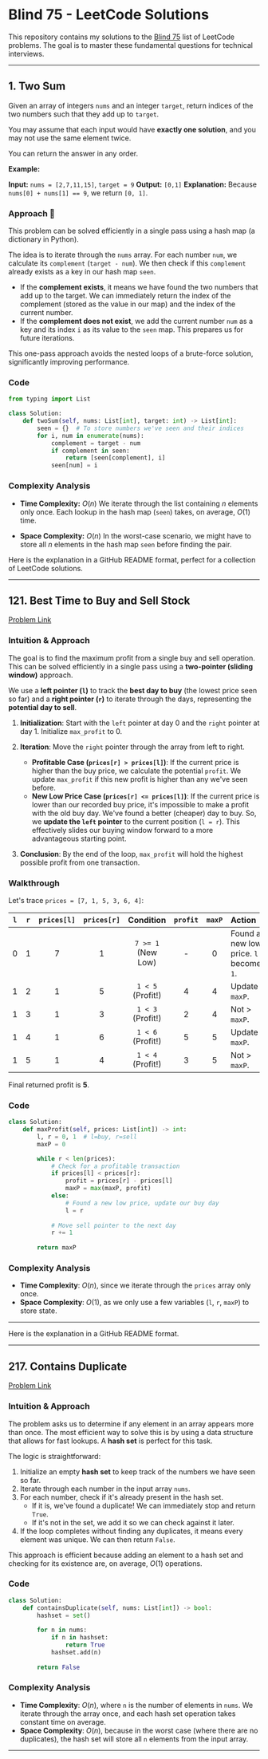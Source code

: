 # Blind 75 - LeetCode Solutions

This repository contains my solutions to the [Blind 75](https://www.google.com/search?q=https://www.teamblind.com/post/new-year-gift-to-everybody-some-leetcode-problem-patterns-for-you-e5oK32mP) list of LeetCode problems. The goal is to master these fundamental questions for technical interviews.

-----

## 1\. Two Sum

Given an array of integers `nums` and an integer `target`, return indices of the two numbers such that they add up to `target`.

You may assume that each input would have **exactly one solution**, and you may not use the same element twice.

You can return the answer in any order.

**Example:**

**Input:** `nums = [2,7,11,15]`, `target = 9`
**Output:** `[0,1]`
**Explanation:** Because `nums[0] + nums[1] == 9`, we return `[0, 1]`.

### Approach 🧠

This problem can be solved efficiently in a single pass using a hash map (a dictionary in Python).

The idea is to iterate through the `nums` array. For each number `num`, we calculate its `complement` (`target - num`). We then check if this `complement` already exists as a key in our hash map `seen`.

  * If the **complement exists**, it means we have found the two numbers that add up to the target. We can immediately return the index of the complement (stored as the value in our map) and the index of the current number.
  * If the **complement does not exist**, we add the current number `num` as a key and its index `i` as its value to the `seen` map. This prepares us for future iterations.

This one-pass approach avoids the nested loops of a brute-force solution, significantly improving performance.

### Code

```python
from typing import List

class Solution:
    def twoSum(self, nums: List[int], target: int) -> List[int]:
        seen = {}  # To store numbers we've seen and their indices
        for i, num in enumerate(nums):
            complement = target - num
            if complement in seen:
                return [seen[complement], i]
            seen[num] = i
```

### Complexity Analysis

  * **Time Complexity:** $O(n)$
    We iterate through the list containing $n$ elements only once. Each lookup in the hash map (`seen`) takes, on average, $O(1)$ time.

  * **Space Complexity:** $O(n)$
    In the worst-case scenario, we might have to store all $n$ elements in the hash map `seen` before finding the pair.


Here is the explanation in a GitHub README format, perfect for a collection of LeetCode solutions.

-----

## 121\. Best Time to Buy and Sell Stock

[Problem Link](https://leetcode.com/problems/best-time-to-buy-and-sell-stock/)

### Intuition & Approach

The goal is to find the maximum profit from a single buy and sell operation. This can be solved efficiently in a single pass using a **two-pointer (sliding window)** approach.

We use a **left pointer (`l`)** to track the **best day to buy** (the lowest price seen so far) and a **right pointer (`r`)** to iterate through the days, representing the **potential day to sell**.

1.  **Initialization**: Start with the `left` pointer at day 0 and the `right` pointer at day 1. Initialize `max_profit` to 0.

2.  **Iteration**: Move the `right` pointer through the array from left to right.

      * **Profitable Case (`prices[r] > prices[l]`)**: If the current price is higher than the buy price, we calculate the potential `profit`. We update `max_profit` if this new profit is higher than any we've seen before.
      * **New Low Price Case (`prices[r] <= prices[l]`)**: If the current price is lower than our recorded buy price, it's impossible to make a profit with the old buy day. We've found a better (cheaper) day to buy. So, we **update the `left` pointer** to the current position (`l = r`). This effectively slides our buying window forward to a more advantageous starting point.

3.  **Conclusion**: By the end of the loop, `max_profit` will hold the highest possible profit from one transaction.

### Walkthrough

Let's trace `prices = [7, 1, 5, 3, 6, 4]`:

| `l` | `r` | `prices[l]` | `prices[r]` | Condition | `profit` | `maxP` | Action |
| :-: | :-: | :---------: | :---------: | :-----------------------------: | :------: | :----: | :---------------------------------- |
| 0 | 1 | 7 | 1 | `7 >= 1` (New Low) | - | 0 | Found a new low price. `l` becomes `1`. |
| 1 | 2 | 1 | 5 | `1 < 5` (Profit\!) | 4 | 4 | Update `maxP`. |
| 1 | 3 | 1 | 3 | `1 < 3` (Profit\!) | 2 | 4 | Not \> `maxP`. |
| 1 | 4 | 1 | 6 | `1 < 6` (Profit\!) | 5 | 5 | Update `maxP`. |
| 1 | 5 | 1 | 4 | `1 < 4` (Profit\!) | 3 | 5 | Not \> `maxP`. |

Final returned profit is **5**.

### Code

```python
class Solution:
    def maxProfit(self, prices: List[int]) -> int:
        l, r = 0, 1  # l=buy, r=sell
        maxP = 0

        while r < len(prices):
            # Check for a profitable transaction
            if prices[l] < prices[r]:
                profit = prices[r] - prices[l]
                maxP = max(maxP, profit)
            else:
                # Found a new low price, update our buy day
                l = r
            
            # Move sell pointer to the next day
            r += 1
            
        return maxP
```

### Complexity Analysis

  * **Time Complexity**: $O(n)$, since we iterate through the `prices` array only once.
  * **Space Complexity**: $O(1)$, as we only use a few variables (`l`, `r`, `maxP`) to store state.

-----

Here is the explanation in a GitHub README format.

-----

## 217\. Contains Duplicate

[Problem Link](https://leetcode.com/problems/contains-duplicate/)

### Intuition & Approach

The problem asks us to determine if any element in an array appears more than once. The most efficient way to solve this is by using a data structure that allows for fast lookups. A **hash set** is perfect for this task.

The logic is straightforward:

1.  Initialize an empty **hash set** to keep track of the numbers we have seen so far.
2.  Iterate through each number in the input array `nums`.
3.  For each number, check if it's already present in the hash set.
      * If it is, we've found a duplicate\! We can immediately stop and return `True`.
      * If it's not in the set, we add it so we can check against it later.
4.  If the loop completes without finding any duplicates, it means every element was unique. We can then return `False`.

This approach is efficient because adding an element to a hash set and checking for its existence are, on average, $O(1)$ operations.

### Code

```python
class Solution:
    def containsDuplicate(self, nums: List[int]) -> bool:
        hashset = set()
        
        for n in nums:
            if n in hashset:
                return True
            hashset.add(n)
            
        return False
```

### Complexity Analysis

  * **Time Complexity**: $O(n)$, where `n` is the number of elements in `nums`. We iterate through the array once, and each hash set operation takes constant time on average.
  * **Space Complexity**: $O(n)$, because in the worst case (where there are no duplicates), the hash set will store all `n` elements from the input array.

-----
